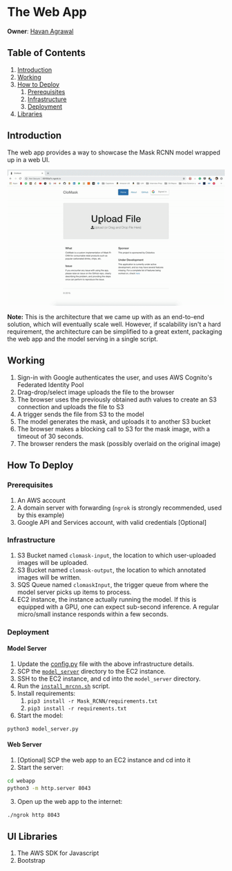 # The Web App

**Owner**: [Havan Agrawal](https://github.com/havanagrawal)

## Table of Contents

1. [Introduction](#introduction)
1. [Working](#working)
1. [How to Deploy](#how-to-deploy)
    1. [Prerequisites](#prerequisites)
    1. [Infrastructure](#infrastructure)
    1. [Deployment](#deployment)
1. [Libraries](#ui-libraries)

## Introduction

The web app provides a way to showcase the Mask RCNN model wrapped up in a web UI.

![Preview](./CloMaskWebAppDemo.gif)

**Note:** This is the architecture that we came up with as an end-to-end solution, which will eventually scale well. However, if scalability isn't a hard requirement, the architecture can be simplified to a great extent, packaging the web app and the model serving in a single script.

## Working

1. Sign-in with Google authenticates the user, and uses AWS Cognito's Federated Identity Pool
2. Drag-drop/select image uploads the file to the browser
3. The browser uses the previously obtained auth values to create an S3 connection and uploads the file to S3
4. A trigger sends the file from S3 to the model
5. The model generates the mask, and uploads it to another S3 bucket
6. The browser makes a blocking call to S3 for the mask image, with a timeout of 30 seconds.
7. The browser renders the mask (possibly overlaid on the original image)

## How To Deploy

### Prerequisites

1. An AWS account
1. A domain server with forwarding (`ngrok` is strongly recommended, used by this example)
1. Google API and Services account, with valid credentials [Optional]

### Infrastructure

1. S3 Bucket named `clomask-input`, the location to which user-uploaded images will be uploaded.
1. S3 Bucket named `clomask-output`, the location to which annotated images will be written.
1. SQS Queue named `clomaskInput`, the trigger queue from where the model server picks up items to process.
1. EC2 instance, the instance actually running the model. If this is equipped with a GPU, one can expect sub-second inference. A regular micro/small instance responds within a few seconds.

### Deployment

#### Model Server

1. Update the [config.py](./model_server/config.py) file with the above infrastructure details.
1. SCP the [`model_server`](./model_server) directory to the EC2 instance.
1. SSH to the EC2 instance, and cd into the `model_server` directory.
1. Run the [`install_mrcnn.sh`](./model_server/install_mrcnn.sh) script.
1. Install requirements:
    1. `pip3 install -r Mask_RCNN/requirements.txt`
    1. `pip3 install -r requirements.txt`
1. Start the model:
```bash
python3 model_server.py
```

#### Web Server

1. [Optional] SCP the web app to an EC2 instance and cd into it  
2. Start the server:
```bash
cd webapp
python3 -m http.server 8043
```  
3. Open up the web app to the internet:
```bash
./ngrok http 8043
```

## UI Libraries

1. The AWS SDK for Javascript
2. Bootstrap
